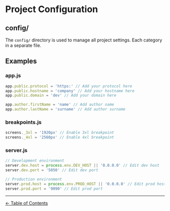 # Project Configuration

## config/

The `config/` directory is used to manage all project settings. Each category in a separate file.

## Examples

### app.js

```js
app.public.protocol = 'https:' // Add your protocol here
app.public.hostname = 'company' // Add your hostname here
app.public.domain = 'dev' // Add your domain here

app.author.firstName = 'name' // Add author name
app.author.lastName = 'surname' // Add author surname
```

### breakpoints.js

```js
screens._3xl = '1920px' // Enable 3xl breakpoint
screens._4xl = '2560px' // Enable 4xl breakpoint
```

### server.js

```js
// Development environment
server.dev.host = process.env.DEV_HOST || '0.0.0.0' // Edit dev host
server.dev.port = '5050' // Edit dev port

// Production environment
server.prod.host = process.env.PROD_HOST || '0.0.0.0' // Edit prod host
server.prod.port = '9090' // Edit prod port
```

---

[← Table of Contents](README.md)
